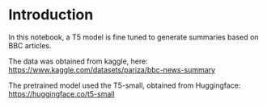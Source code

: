 # Introduction
In this notebook, a T5 model is fine tuned to generate summaries based on BBC articles.

The data was obtained from kaggle, here: https://www.kaggle.com/datasets/pariza/bbc-news-summary

The pretrained model used the T5-small, obtained from Huggingface: https://huggingface.co/t5-small

